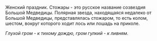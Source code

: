 Женский праздник. Стожары - это русское название созвездия Большой Медведицы. Полярная звезда, находящаяся недалеко от Большой Мед­ведицы, представлялась стожаром, то есть колом, шестом, вокруг которого ходит лось или лошадь на приколе.

_Глухой гром - к тихому дождю, гром гулкий - к ливням_.